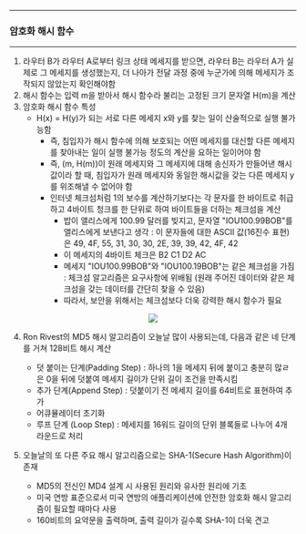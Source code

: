 -----
### 암호화 해시 함수
-----
1. 라우터 B가 라우터 A로부터 링크 상태 메세지를 받으면, 라우터 B는 라우터 A가 실제로 그 메세지를 생성했는지, 더 나아가 전달 과정 중에 누군가에 의해 메세지가 조작되지 않았는지 확인해야함
2. 해시 함수는 입력 m을 받아서 해시 함수라 불리는 고정된 크기 문자열 H(m)을 계산
3. 암호화 해시 함수 특성
   - H(x) = H(y)가 되는 서로 다른 메세지 x와 y를 찾는 일이 산술적으로 실행 불가능함
     + 즉, 침입자가 해시 함수에 의해 보호되는 어떤 메세지를 대신할 다른 메세지를 찾아내는 일이 실행 불가능 정도의 계산을 요하는 일이어야 함
     + 즉, (m, H(m))이 원래 메세지와 그 메세지에 대해 송신자가 만들어낸 해시값이라 할 때, 침입자가 원래 메세지와 동일한 해시값을 갖는 다른 메세지 y를 위조해낼 수 없어야 함
     + 인터넷 체크섬처럼 1의 보수를 계산하기보다는 각 문자를 한 바이트로 취급하고 4바이트 청크를 한 단위로 하여 바이트들을 더하는 체크섬을 계산
       * 밥이 앨리스에게 100.99 달러를 빚지고, 문자열 "IOU100.99BOB"를 앨리스에게 보낸다고 생각 : 이 문자들에 대한 ASCII 값(16진수 표현)은 49, 4F, 55, 31, 30, 30, 2E, 39, 39, 42, 4F, 42
       * 이 메세지의 4바이트 체크은 B2 C1 D2 AC
       * 메세지 "IOU100.99BOB"와 "IOU100.19BOB"는 같은 체크섬을 가짐 : 체크섬 알고리즘은 요구사항에 위배됨 (원래 주어진 데이터와 같은 체크섬을 갖는 데이터를 간단히 찾을 수 있음)
       * 따라서, 보안을 위해서는 체크섬보다 더욱 강력한 해시 함수가 필요
<div align="center">
<img src="https://github.com/user-attachments/assets/0caf4745-849c-4aba-b341-b71247fde28a">
</div>

4. Ron Rivest의 MD5 해시 알고리즘이 오늘날 많이 사용되는데, 다음과 같은 네 단계를 거쳐 128비트 해시 계산
   - 덧 붙이는 단계(Padding Step) : 하나의 1을 메세지 뒤에 붙이고 충분히 많ㄹ은 0을 뒤에 덧붙여 메세지 길이가 단위 길이 조건을 만족시킴
   - 추가 단계(Append Step) : 덧붙이기 전 메세지 길이를 64비트로 표현하여 추가
   - 어큐뮬레이터 초기화
   - 루프 단계 (Loop Step) : 메세지를 16워드 길이의 단위 블록들로 나누어 4개 라운드로 처리

5. 오늘날의 또 다른 주요 해시 알고리즘으로는 SHA-1(Secure Hash Algorithm)이 존재
   - MD5의 전신인 MD4 설계 시 사용된 원리와 유사한 원리에 기초
   - 미국 연방 표준으로서 미국 연방의 애플리케이션에 안전한 암호화 해시 알고리즘이 필요할 때마다 사용
   - 160비트의 요약문을 출력하며, 출력 길이가 길수록 SHA-1이 더욱 견고

